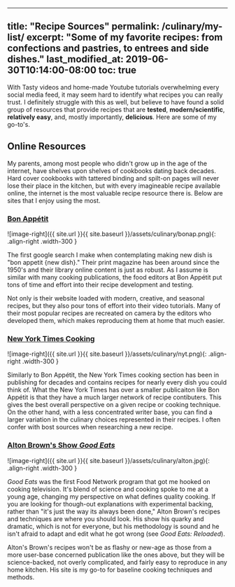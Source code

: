 
---
title: "Recipe Sources"
permalink: /culinary/my-list/
excerpt: "Some of my favorite recipes: from confections and pastries, to entrees and side dishes."
last_modified_at: 2019-06-30T10:14:00-08:00
toc: true
---
With Tasty videos and home-made Youtube tutorials overwhelming every social media feed, it may seem hard to identify what recipes you can really trust. I definitely struggle with this as well, but believe to have found a solid group of resources that provide recipes that are **tested**, **modern/scientific**, **relatively easy**, and, mostly importantly, **delicious**. Here are some of my go-to's.

## Online Resources
My parents, among most people who didn't grow up in the age of the internet, have shelves upon shelves of cookbooks dating back decades. Hard cover cookbooks with tattered binding and spilt-on pages will never lose their place in the kitchen, but with every imagineable recipe available online, the internet is the most valuable recipe resource there is. Below are sites that I enjoy using the most.

### [Bon Appétit](https://www.bonappetit.com/)

![image-right]({{ site.url }}{{ site.baseurl }}/assets/culinary/bonap.png){: .align-right .width-300 }

The first google search I make when contemplating making new dish is "bon appetit {new dish}." Their print magazine has been around since the 1950's and their library online content is just as robust. As I assume is similar with many cooking publications, the food editors at Bon Appétit put tons of time and effort into their recipe development and testing. 

Not only is their website loaded with modern, creative, and seasonal recipes, but they also pour tons of effort into their video tutorials. Many of their most popular recipes are recreated on camera by the editors who developed them, which makes reproducing them at home that much easier. 


### [New York Times Cooking](https://cooking.nytimes.com/)

![image-right]({{ site.url }}{{ site.baseurl }}/assets/culinary/nyt.png){: .align-right .width-300 }

Similarly to Bon Appétit, the New York Times cooking section has been in publishing for decades and contains recipes for nearly every dish you could think of. What the New York Times has over a smaller publicaiton like Bon Appétit is that they have a much larger network of recipe contibuters. This gives the best overall perspective on a given recipe or cooking technique. On the other hand, with a less concentrated writer base, you can find a larger variation in the culinary choices represented in their recipes. I often confer with bost sources when researching a new recipe.   

### [Alton Brown's Show *Good Eats*](https://altonbrown.com/altonblog/recipes/)

![image-right]({{ site.url }}{{ site.baseurl }}/assets/culinary/alton.jpg){: .align-right .width-300 }

*Good Eats* was the first Food Network program that got me hooked on cooking television. It's blend of science and cooking spoke to me at a young age, changing my perspective on what defines quality cooking. If you are looking for though-out explanations with experimental backing, rather than "it's just the way its always been done," Alton Brown's recipes and techniques are where you should look. His show his quarky and dramatic, which is not for everyone, but his methodology is sound and he isn't afraid to adapt and edit what he got wrong (see *Good Eats: Reloaded*). 

Alton's Brown's recipes won't be as flashy or new-age as those from a more user-base concerned publication like the ones above, but they will be science-backed, not overly complicated, and fairly easy to reproduce in any home kitchen. His site is my go-to for baseline cooking techniques and methods.



